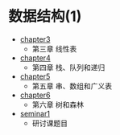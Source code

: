 # 数据结构(1)

- [chapter3](chapter3)
  - 第三章 线性表
- [chapter4](chapter4)
  - 第四章 栈、队列和递归
- [chapter5](chapter5)
  - 第五章 串、数组和广义表
- [chapter6](chapter6)
  - 第六章 树和森林
- [seminar1](seminar1)
  - 研讨课题目
